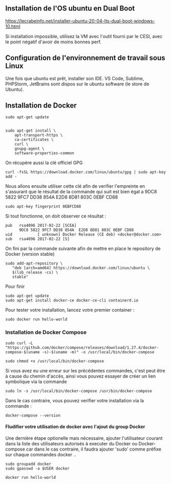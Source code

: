 ## Installation de l'OS ubuntu en Dual Boot

https://lecrabeinfo.net/installer-ubuntu-20-04-lts-dual-boot-windows-10.html

Si installation impossible, utilisez la VM avec l'outil fourni par le CESI, avec le point négatif d'avoir de moins bonnes perf.

## Configuration de l'environnement de travail sous Linux

Une fois que ubuntu est prêt, installer son IDE.
VS Code, Sublime, PHPStorm, JetBrains sont dispos sur le ubuntu software (le store de Ubuntu).

## Installation de Docker

```shell
sudo apt-get update


sudo apt-get install \
    apt-transport-https \
    ca-certificates \
    curl \
    gnupg-agent \
    software-properties-common

```

On récupère aussi la clé officiel GPG

```shell
curl -fsSL https://download.docker.com/linux/ubuntu/gpg | sudo apt-key add -
```

Nous allons ensuite utiliser cette clé afin de verifier l'empreinte en s'assurant que le résultat de la commande qui suit est bien égal a  9DC8 5822 9FC7 DD38 854A  E2D8 8D81 803C 0EBF CD88

```shell
sudo apt-key fingerprint 0EBFCD88
``` 

Si tout fonctionne, on doit observer ce résultat :
```shell
pub   rsa4096 2017-02-22 [SCEA]
      9DC8 5822 9FC7 DD38 854A  E2D8 8D81 803C 0EBF CD88
uid           [ unknown] Docker Release (CE deb) <docker@docker.com>
sub   rsa4096 2017-02-22 [S]
```

On fini par la commande suivante afin de mettre en place le repository de Docker (version stable)

```shell
sudo add-apt-repository \
   "deb [arch=amd64] https://download.docker.com/linux/ubuntu \
   $(lsb_release -cs) \
   stable"
```

Pour finir 

```shell
sudo apt-get update
sudo apt-get install docker-ce docker-ce-cli containerd.io
```

Pour tester votre installation, lancez votre premier container :
```shell
sudo docker run hello-world
```

### Installation de Docker Compose 

```shell 
sudo curl -L "https://github.com/docker/compose/releases/download/1.27.4/docker-compose-$(uname -s)-$(uname -m)" -o /usr/local/bin/docker-compose

sudo chmod +x /usr/local/bin/docker-compose
```

Si vous avez eu une erreur sur les précédentes commandes, c'est peut être à cause du chemin d'accès, ainsi vous pouvez essayer de créer un lien symbolique via la commande 

```shell 
sudo ln -s /usr/local/bin/docker-compose /usr/bin/docker-compose
```

Dans le cas contraire, vous pouvez verifier votre installation via la commande :

```shell
docker-compose --version 
``` 

#### Fludifier votre utilisation de docker avec l'ajout du group Docker 

Une dernière étape optionelle mais nécessaire, ajouter l'utilisateur courant dans la liste des utilisateurs autorisés à executer du Docker ou Docker-compose
car dans le cas contraire, il faudra ajouter 'sudo' comme préfixe sur chaque commandes docker ..

```shell 
sudo groupadd docker
sudo gpasswd -a $USER docker

docker run hello-world
```